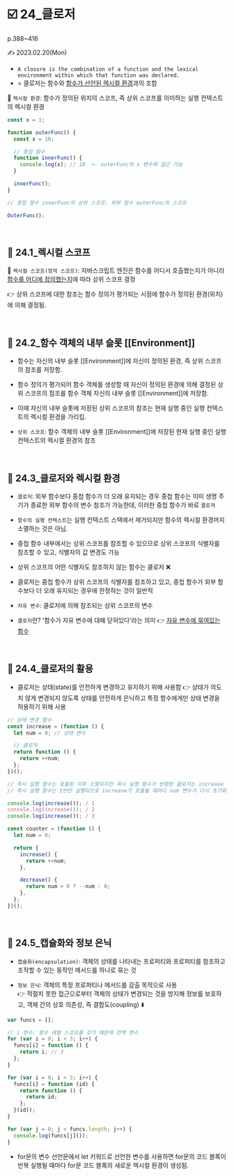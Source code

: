 # ☑️ 24\_클로저

p.388~416

✍️ 2023.02.20(Mon)

- `A closure is the combination of a function and the lexical environment within which that function was declared.`
- = 클로저는 함수와 <u>함수가 선언된 렉시컬 환경</u>과의 조합

👀 `렉시컬 환경`: 함수가 정의된 위치의 스코프, 즉 상위 스코프를 의미하는 실행 컨텍스트의 렉시컬 환경

```js
const x = 1;

function outerFunc() {
  const x = 10;

  // 중첩 함수
  function innerFunc() {
    console.log(x); // 10  <- outerFunc의 x 변수에 접근 가능
  }

  innerFunc();
}

// 중첩 함수 innerFunc의 상위 스코프: 외부 함수 outerFunc의 스코프

OuterFunc();
```

<br/>

## 📎 24.1\_렉시컬 스코프

👀 `렉시컬 스코프(정적 스코프)`: 자바스크립트 엔진은 함수를 어디서 호출했는지가 아니라 <u>함수를 어디에 정의했는지</u>에 따라 상위 스코프 결정

👉 상위 스코프에 대한 참조는 함수 정의가 평가되는 시점에 함수가 정의된 환경(위치)에 의해 결정됨.

<br/>

## 📎 24.2\_함수 객체의 내부 슬롯 [[Environment]]

- 함수는 자신의 내부 슬롯 [[Environment]]에 자신이 정의된 환경, 즉 상위 스코프의 참조를 저장함.

- 함수 정의가 평가되어 함수 객체를 생성할 때 자신이 정의된 환경에 의해 결정된 상위 스코프의 참조를 함수 객체 자신의 내부 슬롯 [[Environment]]에 저장함.

- 이때 자신의 내부 슬롯에 저장된 상위 스코프의 참조는 현재 실행 중인 실행 컨텍스트의 렉시컬 환경을 가리킴.

- `상위 스코프`: 함수 객체의 내부 슬롯 [[Environment]]에 저장된 현재 실행 중인 실행 컨텍스트의 렉시컬 환경의 참조

<br/>

## 📎 24.3\_클로저와 렉시컬 환경

- `클로저`: 외부 함수보다 중첩 함수가 더 오래 유지되는 경우 중첩 함수는 이미 생명 주기가 종료한 외부 함수의 변수 참조가 가능한데, 이러한 중첩 함수가 바로 `클로져`

- `함수의 실행 컨텍스트`는 실행 컨텍스트 스택에서 제거되지만 함수의 렉시컬 환경까지 소멸하는 것은 아님.

- 중첩 함수 내부에서는 상위 스코프를 참조할 수 있으므로 상위 스코프의 식별자를 참조할 수 있고, 식별자의 값 변경도 가능

- 상위 스코프의 어떤 식별자도 참조하지 않는 함수는 클로저 ❌

- 클로저는 중첩 함수가 상위 스코프의 식별자를 참조하고 있고, 중첩 함수가 외부 함수보다 더 오래 유지되는 경우에 한정하는 것이 일반적

- `자유 변수`: 클로저에 의해 참조되는 상위 스코프의 변수

- `클로저`란? '함수가 자유 변수에 대해 닫혀있다'라는 의미 👉 <u>자유 변수에 묶여있는 함수</u>

<br/>

## 📎 24.4\_클로저의 활용

- 클로저는 상태(state)를 안전하게 변경하고 유지하기 위해 사용함 👉 상태가 의도치 않게 변경되지 않도록 상태를 안전하게 은닉하고 특정 함수에게만 상태 변경을 허용하기 위해 사용

```js
// 상태 변경 함수
const increase = (function () {
  let num = 0; // 상태 변수

  // 클로저
  return function () {
    return ++num;
  };
})();

// 즉시 실행 함수는 호출된 이후 소멸되지만 즉시 실행 함수가 반환한 클로저는 increase 변수에 할당되어 호출됨
// 즉시 실행 함수는 1번만 실행되므로 increase가 호출될 때마다 num 변수가 다시 초기화될 일은 없음

console.log(increase()); / 1
console.log(increase()); / 2
console.log(increase()); / 3
```

```js
const counter = (function () {
  let num = 0;

  return {
    increase() {
      return ++num;
    },

    decrease() {
      return num > 0 ? --num : 0;
    },
  };
})();
```

<br/>

## 📎 24.5\_캡슐화와 정보 은닉

- `캡슐화(encapsulation)`: 객체의 상태를 나타내는 프로퍼티와 프로퍼티를 참조하고 조작할 수 있는 동작인 메서드를 하나로 묶는 것

- `정보 은닉`: 객체의 특정 프로퍼티나 메서드를 감출 목적으로 사용 <br/>
  👉 적절치 못한 접근으로부터 객체의 상태가 변경되는 것을 방지해 정보를 보호하고, 객체 간의 상호 의존성, 즉 결합도(coupling) ⬇️

```js
var funcs = [];

// i 변수: 함수 레벨 스코프를 갖기 때문에 전역 변수
for (var i = 0; i < 3; i++) {
  funcs[i] = function () {
    return i; // 3
  };
}

for (var i = 0; i < 3; i++) {
  funcs[i] = function (id) {
    return function () {
      return id;
    };
  }(id));
}

for (var j = 0; j < funcs.length; j++) {
  console.log(funcs[j]());
}
```

- for문의 변수 선언문에서 let 키워드로 선언한 변수를 사용하면 for문의 코드 블록이 반복 실행될 때마다 for문 코드 블록의 새로운 렉시컬 환경이 생성됨.
